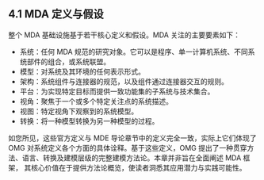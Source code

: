 ## 4.1 MDA 定义与假设
整个 MDA 基础设施基于若干核心定义和假设。MDA 关注的主要要素如下：
- 系统：任何 MDA 规范的研究对象。它可以是程序、单一计算机系统、不同系统部件的组合，或系统联盟。
- 模型：对系统及其环境的任何表示形式。
- 架构：系统组件与连接器的规范，以及组件通过连接器交互的规则。
- 平台：为实现特定目标而提供一致功能集的子系统与技术集合。
- 视角：聚焦于一个或多个特定关注点的系统描述。
- 视图：特定视角下观察到的系统模型。
- 转换：将一种模型转换为另一种模型的过程。

如您所见，这些官方定义与 MDE 导论章节中的定义完全一致，实际上它们体现了 OMG 对系统定义各个方面的具体诠释。基于这些定义，OMG 提出了一种贯穿方法、语言、转换及建模层级的完整建模方法论。本章并非旨在全面阐述 MDA 框架， 其核心价值在于提供方法论概览，使读者洞悉其应用潜力与实践可能性。
